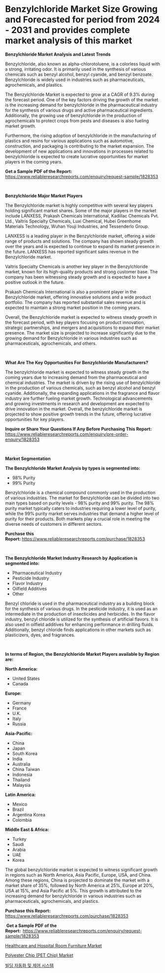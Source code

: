 <p><h1>Benzylchloride Market Size Growing and Forecasted for period from 2024 - 2031 and provides complete market analysis of this market</h1></p><p><strong>Benzylchloride Market Analysis and Latest Trends</strong></p>
<p><p>Benzylchloride, also known as alpha-chlorotoluene, is a colorless liquid with a strong, irritating odor. It is primarily used in the synthesis of various chemicals such as benzyl alcohol, benzyl cyanide, and benzyl benzoate. Benzylchloride is widely used in industries such as pharmaceuticals, agrochemicals, and plastics.</p><p>The Benzylchloride Market is expected to grow at a CAGR of 9.3% during the forecast period. One of the key factors driving the growth of the market is the increasing demand for benzylchloride in the pharmaceutical industry for the synthesis of various drugs and active pharmaceutical ingredients. Additionally, the growing use of benzylchloride in the production of agrochemicals to protect crops from pests and diseases is also fueling market growth.</p><p>Furthermore, the rising adoption of benzylchloride in the manufacturing of plastics and resins for various applications such as automotive, construction, and packaging is contributing to the market expansion. The development of new applications and innovations in processes related to benzylchloride is expected to create lucrative opportunities for market players in the coming years.</p></p>
<p><strong>Get a Sample PDF of the Report:&nbsp;</strong> <a href="https://www.reliableresearchreports.com/enquiry/request-sample/1828353">https://www.reliableresearchreports.com/enquiry/request-sample/1828353</a></p>
<p>&nbsp;</p>
<p><strong>Benzylchloride Major Market Players</strong></p>
<p><p>The Benzylchloride market is highly competitive with several key players holding significant market shares. Some of the major players in the market include LANXESS, Prakash Chemicals International, Kadillac Chemicals Pvt. Ltd., Valtris Specialty Chemicals, Luxi Chemical, Hubei Greenhome Materials Technology, Wuhan Youji Industries, and Tessenderlo Group.</p><p>LANXESS is a leading player in the Benzylchloride market, offering a wide range of products and solutions. The company has shown steady growth over the years and is expected to continue to expand its market presence in the future. LANXESS has reported significant sales revenue in the Benzylchloride market.</p><p>Valtris Specialty Chemicals is another key player in the Benzylchloride market, known for its high-quality products and strong customer base. The company has been witnessing steady growth and is expected to have a positive outlook in the future.</p><p>Prakash Chemicals International is also a prominent player in the Benzylchloride market, offering innovative solutions and a wide product portfolio. The company has reported substantial sales revenue and is expected to maintain a strong market position in the coming years.</p><p>Overall, the Benzylchloride market is expected to witness steady growth in the forecast period, with key players focusing on product innovation, strategic partnerships, and mergers and acquisitions to expand their market presence. The market size is projected to increase significantly due to the growing demand for Benzylchloride in various industries such as pharmaceuticals, agrochemicals, and others.</p></p>
<p>&nbsp;</p>
<p><strong>What Are The Key Opportunities For Benzylchloride Manufacturers?</strong></p>
<p><p>The benzylchloride market is expected to witness steady growth in the coming years due to increasing demand from the pharmaceutical and chemical industries. The market is driven by the rising use of benzylchloride in the production of various chemicals, such as benzyl alcohol and benzyl cyanide. Additionally, the expanding applications in the fragrance and flavor industry are further fueling market growth. Technological advancements and growing investments in research and development are expected to drive innovation in the market. Overall, the benzylchloride market is projected to show positive growth trends in the future, offering lucrative opportunities for key players.</p></p>
<p><strong>Inquire or Share Your Questions If Any Before Purchasing This Report:</strong> <a href="https://www.reliableresearchreports.com/enquiry/pre-order-enquiry/1828353">https://www.reliableresearchreports.com/enquiry/pre-order-enquiry/1828353</a></p>
<p>&nbsp;</p>
<p><strong>Market Segmentation</strong></p>
<p><strong>The Benzylchloride Market Analysis by types is segmented into:</strong></p>
<p><ul><li>98% Purity</li><li>99% Purity</li></ul></p>
<p><p>Benzylchloride is a chemical compound commonly used in the production of various industries. The market for Benzylchloride can be divided into two main types based on purity levels - 98% purity and 99% purity. The 98% purity market typically caters to industries requiring a lower level of purity, while the 99% purity market serves industries that demand a higher level of purity for their products. Both markets play a crucial role in meeting the diverse needs of customers in different sectors.</p></p>
<p><strong>Purchase this Report:&nbsp;</strong><a href="https://www.reliableresearchreports.com/purchase/1828353">https://www.reliableresearchreports.com/purchase/1828353</a></p>
<p>&nbsp;</p>
<p><strong>The Benzylchloride Market Industry Research by Application is segmented into:</strong></p>
<p><ul><li>Pharmaceutical Industry</li><li>Pesticide Industry</li><li>Flavor Industry</li><li>Oilfield Additives</li><li>Other</li></ul></p>
<p><p>Benzyl chloride is used in the pharmaceutical industry as a building block for the synthesis of various drugs. In the pesticide industry, it is used as an intermediate in the production of insecticides and herbicides. In the flavor industry, benzyl chloride is utilized for the synthesis of artificial flavors. It is also used in oilfield additives for enhancing performance in drilling fluids. Additionally, benzyl chloride finds applications in other markets such as plasticizers, dyes, and fragrances.</p></p>
<p>&nbsp;</p>
<p><strong>In terms of Region, the Benzylchloride Market Players available by Region are:</strong></p>
<p>
    <p> <strong> North America: </strong>
        <ul>
            <li>United States</li>
            <li>Canada</li>
        </ul>
        </p> 
    <p> <strong> Europe: </strong>
        <ul>
            <li>Germany</li>
            <li>France</li>
            <li>U.K.</li>
            <li>Italy</li>
            <li>Russia</li>
        </ul>
        </p> 
    <p> <strong> Asia-Pacific: </strong>
        <ul>
            <li>China</li>
            <li>Japan</li>
            <li>South Korea</li>
            <li>India</li>
            <li>Australia</li>
            <li>China Taiwan</li>
            <li>Indonesia</li>
            <li>Thailand</li>
            <li>Malaysia</li>
        </ul>
        </p> 
    <p> <strong> Latin America: </strong>
        <ul>
            <li>Mexico</li>
            <li>Brazil</li>
            <li>Argentina Korea</li>
            <li>Colombia</li>
        </ul>
        </p> 
    <p> <strong> Middle East & Africa: </strong>
        <ul>
            <li>Turkey</li>
            <li>Saudi</li>
            <li>Arabia</li>
            <li>UAE</li>
            <li>Korea</li>
        </ul>
    </p>
    </p>
<p><p>The global benzylchloride market is expected to witness significant growth in regions such as North America, Asia Pacific, Europe, USA, and China. Among these regions, China is projected to dominate the market with a market share of 35%, followed by North America at 25%, Europe at 20%, USA at 15%, and Asia Pacific at 5%. This growth is attributed to the increasing demand for benzylchloride in various industries such as pharmaceuticals, agrochemicals, and plastics.</p></p>
<p><strong>Purchase this Report: </strong><a href="https://www.reliableresearchreports.com/purchase/1828353">https://www.reliableresearchreports.com/purchase/1828353</a></p>
<p>&nbsp;<strong>Get a Sample PDF of the Report:&nbsp;&nbsp;</strong><a href="https://www.reliableresearchreports.com/enquiry/request-sample/1828353">https://www.reliableresearchreports.com/enquiry/request-sample/1828353</a></p>
<p><strong></strong></p>
<p><p><a href="https://view.publitas.com/reportprime-1/healthcare-and-hospital-room-furniture-market-size-share-trends-analysis-report-by-material-by-type-by-end-user-by-region-and-segment-forecasts-2023-2030/">Healthcare and Hospital Room Furniture Market</a></p><p><a href="https://view.publitas.com/reportprime-1/polyester-chip-pet-chip-market-size-market-trends-and-growth-outlook-forecasted-for-period-from-2023-to-2030/">Polyester Chip (PET Chip) Market</a></p><p><a href="https://github.com/laholand/Market-Research-Report-List-2/blob/main/9275154191676.md">빌딩 자동화 및 제어 시스템</a></p></p>